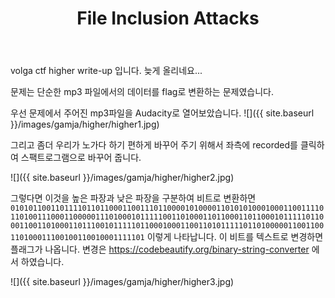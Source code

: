 ﻿---
layout: post
title: File Inclusion Attacks
excerpt_separator: <!--more-->
comments : true
tags :
  - sang-gamja
  - volga ctf
---

volga ctf higher write-up 입니다.
늦게 올리네요...

<!--more-->

문제는 단순한 mp3 파일에서의 데이터를 flag로 변환하는 문제였습니다.


우선 문제에서 주어진 mp3파일을 Audacity로 열어보았습니다.
![]({{ site.baseurl }}/images/gamja/higher/higher1.jpg)

그리고 좀더 우리가 노가다 하기 편하게 바꾸어 주기 위해서 좌측에 recorded를 클릭하여 스팩트로그램으로 바꾸어 줍니다.

![]({{ site.baseurl }}/images/gamja/higher/higher2.jpg)

그렇다면 이것을 높은 파장과 낮은 파장을 구분하여 비트로 변환하면
`
010101100110111101101100011001110110000101000011010101000100011001111011010011100011000001110100010111110011010001101100011011000101111101100011001101000110111001011111011000100011001101011111011010000011001100110100011100100110010001111101
`
이렇게 나타납니다.
이 비트를 텍스트로 변경하면 플래그가 나옵니다.
변경은 https://codebeautify.org/binary-string-converter 에서 하였습니다.

![]({{ site.baseurl }}/images/gamja/higher/higher3.jpg)
